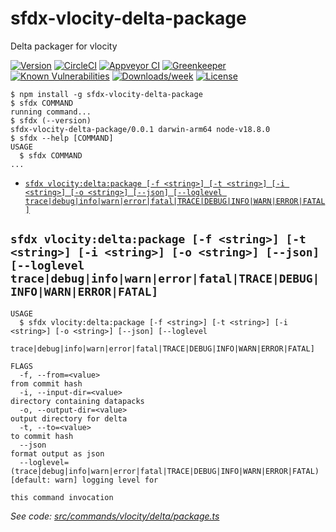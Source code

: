 sfdx-vlocity-delta-package
==========================

Delta packager for vlocity

[![Version](https://img.shields.io/npm/v/sfdx-vlocity-delta-package.svg)](https://npmjs.org/package/sfdx-vlocity-delta-package)
[![CircleCI](https://circleci.com/gh/hsaraujo/sfdx-vlocity-delta-package/tree/master.svg?style=shield)](https://circleci.com/gh/hsaraujo/sfdx-vlocity-delta-package/tree/master)
[![Appveyor CI](https://ci.appveyor.com/api/projects/status/github/hsaraujo/sfdx-vlocity-delta-package?branch=master&svg=true)](https://ci.appveyor.com/project/heroku/sfdx-vlocity-delta-package/branch/master)
[![Greenkeeper](https://badges.greenkeeper.io/hsaraujo/sfdx-vlocity-delta-package.svg)](https://greenkeeper.io/)
[![Known Vulnerabilities](https://snyk.io/test/github/hsaraujo/sfdx-vlocity-delta-package/badge.svg)](https://snyk.io/test/github/hsaraujo/sfdx-vlocity-delta-package)
[![Downloads/week](https://img.shields.io/npm/dw/sfdx-vlocity-delta-package.svg)](https://npmjs.org/package/sfdx-vlocity-delta-package)
[![License](https://img.shields.io/npm/l/sfdx-vlocity-delta-package.svg)](https://github.com/hsaraujo/sfdx-vlocity-delta-package/blob/master/package.json)

<!-- toc -->
<!-- tocstop -->
<!-- install -->
<!-- usage -->
```sh-session
$ npm install -g sfdx-vlocity-delta-package
$ sfdx COMMAND
running command...
$ sfdx (--version)
sfdx-vlocity-delta-package/0.0.1 darwin-arm64 node-v18.8.0
$ sfdx --help [COMMAND]
USAGE
  $ sfdx COMMAND
...
```
<!-- usagestop -->
<!-- commands -->
* [`sfdx vlocity:delta:package [-f <string>] [-t <string>] [-i <string>] [-o <string>] [--json] [--loglevel trace|debug|info|warn|error|fatal|TRACE|DEBUG|INFO|WARN|ERROR|FATAL]`](#sfdx-vlocitydeltapackage--f-string--t-string--i-string--o-string---json---loglevel-tracedebuginfowarnerrorfataltracedebuginfowarnerrorfatal)

## `sfdx vlocity:delta:package [-f <string>] [-t <string>] [-i <string>] [-o <string>] [--json] [--loglevel trace|debug|info|warn|error|fatal|TRACE|DEBUG|INFO|WARN|ERROR|FATAL]`

```
USAGE
  $ sfdx vlocity:delta:package [-f <string>] [-t <string>] [-i <string>] [-o <string>] [--json] [--loglevel
    trace|debug|info|warn|error|fatal|TRACE|DEBUG|INFO|WARN|ERROR|FATAL]

FLAGS
  -f, --from=<value>                                                                from commit hash
  -i, --input-dir=<value>                                                           directory containing datapacks
  -o, --output-dir=<value>                                                          output directory for delta
  -t, --to=<value>                                                                  to commit hash
  --json                                                                            format output as json
  --loglevel=(trace|debug|info|warn|error|fatal|TRACE|DEBUG|INFO|WARN|ERROR|FATAL)  [default: warn] logging level for
                                                                                    this command invocation
```

_See code: [src/commands/vlocity/delta/package.ts](https://github.com/hsaraujo/sfdx-vlocity-delta-package/blob/v0.0.1/src/commands/vlocity/delta/package.ts)_
<!-- commandsstop -->
